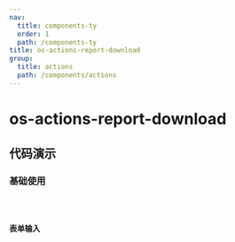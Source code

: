 ```yaml
---
nav:
  title: components-ty
  order: 1
  path: /components-ty
title: os-actions-report-download
group:
  title: actions
  path: /components/actions
---
```


# os-actions-report-download

## 代码演示

### 基础使用

<code src="../demos/actions/report-download/simple.tsx" />

### 表单输入

<code src="../demos/actions/report-download/modal-form.tsx" />

<API exports='["ActionsReportDownloadSettings", "ActionsReportDownloadRequests"]' src="../actions/report-download.tsx"></API>
